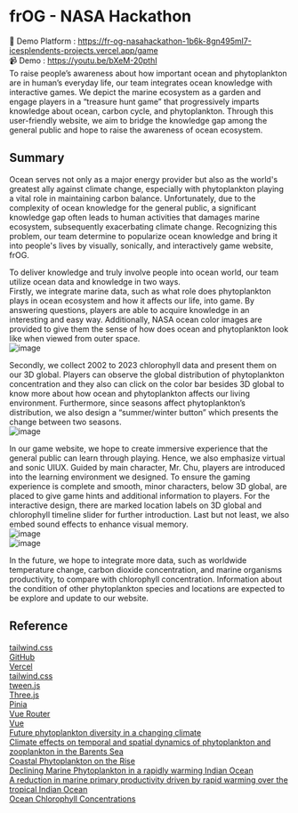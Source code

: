 # frOG - NASA Hackathon
🔗 Demo Platform : https://fr-og-nasahackathon-1b6k-8gn495ml7-icesplendents-projects.vercel.app/game <br>
📹 Demo : https://youtu.be/bXeM-20pthI<bur><br>
To raise people’s awareness about how important ocean and phytoplankton are in human’s everyday life, our team integrates ocean knowledge with interactive games. We depict the marine ecosystem as a garden and engage players in a “treasure hunt game” that progressively imparts knowledge about ocean, carbon cycle, and phytoplankton. Through this user-friendly website, we aim to bridge the knowledge gap among the general public and hope to raise the awareness of ocean ecosystem.


## Summary
Ocean serves not only as a major energy provider but also as the world's greatest ally against climate change, especially with phytoplankton playing a vital role in maintaining carbon balance. Unfortunately, due to the complexity of ocean knowledge for the general public, a significant knowledge gap often leads to human activities that damages marine ecosystem, subsequently exacerbating climate change. Recognizing this problem, our team determine to popularize ocean knowledge and bring it into people's lives by visually, sonically, and interactively game website, frOG.

To deliver knowledge and truly involve people into ocean world, our team utilize ocean data and knowledge in two ways. <br>
Firstly, we integrate marine data, such as what role does phytoplankton plays in ocean ecosystem and how it affects our life, into game. By answering questions, players are able to acquire knowledge in an interesting and easy way. Additionally, NASA ocean color images are provided to give them the sense of how does ocean and phytoplankton look like when viewed from outer space. <br>
![image](https://github.com/icesplendent/frOG-NASAHACKATHON/assets/146520694/d3b0a649-293e-4a5f-ae3a-47adb5ab3de6)<br>

Secondly, we collect 2002 to 2023 chlorophyll data and present them on our 3D global. Players can observe the global distribution of phytoplankton concentration and they also can click on the color bar besides 3D global to know more about how ocean and phytoplankton affects our living environment. Furthermore, since seasons affect phytoplankton’s distribution, we also design a “summer/winter button” which presents the change between two seasons.<br>
![image](https://github.com/icesplendent/frOG-NASAHACKATHON/assets/146520694/a2c8c648-8bd1-4a03-bf86-386ad6dd5a76)<br>


In our game website, we hope to create immersive experience that the general public can learn through playing. Hence, we also emphasize virtual and sonic UIUX. Guided by main character, Mr. Chu, players are introduced into the learning environment we designed. To ensure the gaming experience is complete and smooth, minor characters, below 3D global, are placed to give game hints and additional information to players. For the interactive design, there are marked location labels on 3D global and chlorophyll timeline slider for further introduction. Last but not least, we also embed sound effects to enhance visual memory.<br>
![image](https://github.com/icesplendent/frOG-NASAHACKATHON/assets/146520694/18a8ebc0-57d9-4de6-ae0b-66c4134022c7)<br>
![image](https://github.com/icesplendent/frOG-NASAHACKATHON/assets/146520694/03422823-08c1-40cb-a269-4ee9f1c35536)<br>

In the future, we hope to integrate more data, such as worldwide temperature change, carbon dioxide concentration, and marine organisms productivity, to compare with chlorophyll concentration. Information about the condition of other phytoplankton species and locations are expected to be explore and update to our website.
<br>
## Reference
[tailwind.css](https://github.com/tweenjs/tween.js)<br>
[GitHub](https://github.com/)<br>
[Vercel](https://vercel.com/)<br>
[tailwind.css](https://tailwindcss.com/)<br>
[tween.js](https://threejs.org/)<br>
[Three.js](https://pinia.vuejs.org/)<br>
[Pinia](https://router.vuejs.org/)<br>
[Vue Router](https://vuejs.org/)<br>
[Vue](https://codepen.io/prisoner849/pen/oNopjyb)<br>
[Future phytoplankton diversity in a changing climate](https://www.nature.com/articles/s41467-021-25699-w)<br>
[Climate effects on temporal and spatial dynamics of phytoplankton and zooplankton in the Barents Sea](https://www.sciencedirect.com/science/article/pii/S0079661120300598)<br>
[Coastal Phytoplankton on the Rise](https://earthobservatory.nasa.gov/images/151374/coastal-phytoplankton-on-the-rise)<br>
[Declining Marine Phytoplankton in a rapidly warming Indian Ocean](https://www.climate.rocksea.org/research/marine-phytoplankton-warm-indian-ocean/)<br>
[A reduction in marine primary productivity driven by rapid warming over the tropical Indian Ocean](http://www.rocksea.org/bin/research/roxy_phytoplankton_indian_ocean_warming_grl_2015.pdf)<br>
[Ocean Chlorophyll Concentrations](https://www.globalchange.gov/indicators/ocean-chlorophyll-concentrations)

